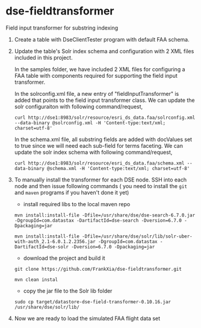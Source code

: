 # dse-fieldtransformer
Field input transformer for substring indexing

1. Create a table with DseClientTester program with default FAA schema. 

2. Update the table's Solr index schema and configuration with 2 XML files included in this project.

    In the samples folder, we have included 2 XML files for configuring a FAA table with components required for supporting the field input transformer. 

    In the solrconfig.xml file, a new entry of "fieldInputTransformer" is added that points to the field input transformer class. We can update
the solr configuraiton with following command/request, 

    `curl http://dse1:8983/solr/resource/esri_ds_data.faa/solrconfig.xml --data-binary @solrconfig.xml -H 'Content-type:text/xml; charset=utf-8'`

    In the schema.xml file, all substring fields are added with docValues set to true since we will need each sub-field for terms faceting. We can update
the solr index schema with following command/request,  

    `curl http://dse1:8983/solr/resource/esri_ds_data.faa/schema.xml --data-binary @schema.xml -H 'Content-type:text/xml; charset=utf-8'`

3. To manually install the transformer for each DSE node. SSH into each node and then issue following commands (
you need to install the `git` and `maven` programs if you haven't done it yet)

    - install required libs to the local maven repo
    
    `mvn install:install-file -Dfile=/usr/share/dse/dse-search-6.7.0.jar -DgroupId=com.datastax -DartifactId=dse-search -Dversion=6.7.0 -Dpackaging=jar`
    
    `mvn install:install-file -Dfile=/usr/share/dse/solr/lib/solr-uber-with-auth_2.1-6.0.1.2.2356.jar -DgroupId=com.datastax -DartifactId=dse-solr -Dversion=6.7.0 -Dpackaging=jar`

    - download the project and build it

    `git clone https://github.com/FrankXia/dse-fieldtransformer.git`
    
    `mvn clean instal`
 
    - copy the jar file to the Solr lib folder 

    `sudo cp target/datastore-dse-field-transformer-0.10.16.jar /usr/share/dse/solr/lib/`

4. Now we are ready to load the simulated FAA flight data set 
